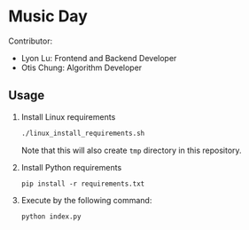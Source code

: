 # Music Day

Contributor:

- Lyon Lu: Frontend and Backend Developer
- Otis Chung: Algorithm Developer



## Usage

1. Install Linux requirements

   ```bash
   ./linux_install_requirements.sh
   ```

   Note that this will also create `tmp` directory in this repository.

   

2. Install Python requirements

   ```
   pip install -r requirements.txt
   ```

   

3. Execute by the following command:

   ```bash
   python index.py
   ```

